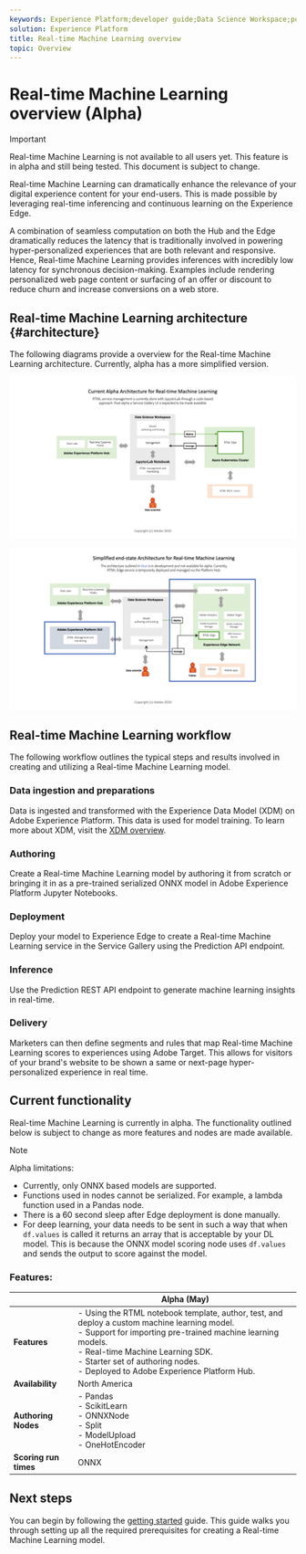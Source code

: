 ```yaml
---
keywords: Experience Platform;developer guide;Data Science Workspace;popular topics;Real time machine learning;
solution: Experience Platform
title: Real-time Machine Learning overview
topic: Overview
---
```


# Real-time Machine Learning overview (Alpha)

>[!IMPORTANT]
>Real-time Machine Learning is not available to all users yet. This feature is in alpha and still being tested. This document is subject to change.

Real-time Machine Learning can dramatically enhance the relevance of your digital experience content for your end-users. This is made possible by leveraging real-time inferencing and continuous learning on the Experience Edge.

A combination of seamless computation on both the Hub and the Edge dramatically reduces the latency that is traditionally involved in powering hyper-personalized experiences that are both relevant and responsive. Hence, Real-time Machine Learning provides inferences with incredibly low latency for synchronous decision-making. Examples include rendering personalized web page content or surfacing of an offer or discount to reduce churn and increase conversions on a web store.

## Real-time Machine Learning architecture {#architecture}

The following diagrams provide a overview for the Real-time Machine Learning architecture. Currently, alpha has a more simplified version.

![alpha arch](../images/rtml/alpha-arch.png)

![Simplified overview](../images/rtml/end-to-end-arch.png)

## Real-time Machine Learning workflow

The following workflow outlines the typical steps and results involved in creating and utilizing a Real-time Machine Learning model.

### Data ingestion and preparations

Data is ingested and transformed with the Experience Data Model (XDM) on Adobe Experience Platform. This data is used for model training. To learn more about XDM, visit the [XDM overview](../../xdm/home.md).

### Authoring

Create a Real-time Machine Learning model by authoring it from scratch or bringing it in as a pre-trained serialized ONNX model in Adobe Experience Platform Jupyter Notebooks.

### Deployment

Deploy your model to Experience Edge to create a Real-time Machine Learning service in the Service Gallery using the Prediction API endpoint.

### Inference

Use the Prediction REST API endpoint to generate machine learning insights in real-time.

### Delivery

Marketers can then define segments and rules that map Real-time Machine Learning scores to experiences using Adobe Target. This allows for visitors of your brand's website to be shown a same or next-page hyper-personalized experience in real time.

## Current functionality 

Real-time Machine Learning is currently in alpha. The functionality outlined below is subject to change as more features and nodes are made available.

>[!NOTE]
> Alpha limitations:
> - Currently, only ONNX based models are supported.
> - Functions used in nodes cannot be serialized. For example, a lambda function used in a Pandas node.
> - There is a 60 second sleep after Edge deployment is done manually.
> - For deep learning, your data needs to be sent in such a way that when `df.values` is called it returns an array that is acceptable by your DL model. This is because the ONNX model scoring node uses `df.values` and sends the output to score against the model.


### Features:

| | Alpha (May) |
| --- | --- |
| **Features** | - Using the RTML notebook template, author, test, and deploy a custom machine learning model. <br> - Support for importing pre-trained machine learning models. <br> - Real-time Machine Learning SDK. <br> - Starter set of authoring nodes. <br> - Deployed to Adobe Experience Platform Hub. |
| **Availability** | North America |
| **Authoring Nodes** | - Pandas <br> - ScikitLearn <br> - ONNXNode <br> - Split <br> - ModelUpload <br> - OneHotEncoder |
| **Scoring run times** | ONNX |

## Next steps

You can begin by following the [getting started](./getting-started.md) guide. This guide walks you through setting up all the required prerequisites for creating a Real-time Machine Learning model.

